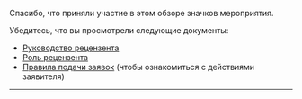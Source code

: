 Спасибо, что приняли участие в этом обзоре значков мероприятия.

Убедитесь, что вы просмотрели следующие документы:

- [Руководство рецензента](https://github.com/badging/diversity-and-inclusion/blob/master/reviewer-guide.md)
- [Роль рецензента](https://github.com/badging/diversity-and-inclusion/blob/master/roles/reviewer.md)
- [Правила подачи заявок](https://github.com/badging/event-diversity-and-inclusion/blob/master/submission/guidelines.md) (чтобы ознакомиться с действиями заявителя)

---
